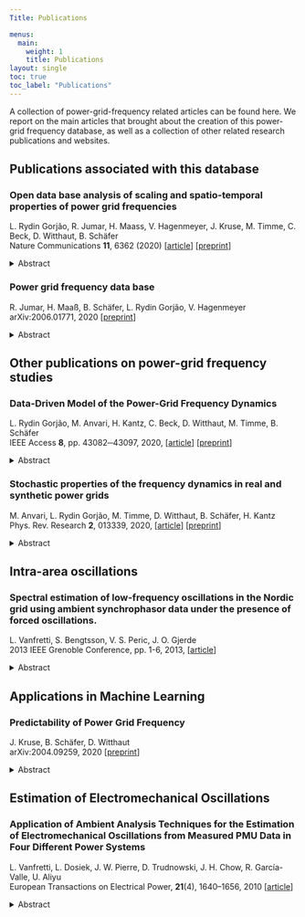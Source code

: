```yaml
---
Title: Publications

menus:
  main:
    weight: 1
    title: Publications
layout: single
toc: true
toc_label: "Publications"
---
```


A collection of power-grid-frequency related articles can be found here. We report on the main articles that brought about the creation of this power-grid frequency database, as well as a collection of other related research publications and websites.

## Publications associated with this database

### Open data base analysis of scaling and spatio-temporal properties of power grid frequencies
L. Rydin Gorjão, R. Jumar, H. Maass, V. Hagenmeyer, J. Kruse, M. Timme, C. Beck, D. Witthaut, B. Schäfer  
Nature Communications **11**, 6362 (2020) [<a href="https://doi.org/10.1038/s41467-020-19732-7" class="Blau">article</a>] [<a href="https://arxiv.org/abs/2006.02481" class="Blau">preprint</a>]

<details><summary>Abstract</summary>
<blockquote>The electrical energy system has attracted much attention from an increasingly diverse research community. Many theoretical predictions have been made, from scaling laws of fluctuations to propagation velocities of disturbances. However, to validate any theory, empirical data from large-scale power systems are necessary but are rarely shared openly. Here, we analyse an open data base of measurements of electric power grid frequencies across 17 locations in 12 synchronous areas on three continents. The power grid frequency is of particular interest, as it indicates the balance of supply and demand and carries information on deterministic, stochastic, and control influences. We perform a broad analysis of the recorded data, compare different synchronous areas and validate a previously conjectured scaling law. Furthermore, we show how fluctuations change from local independent oscillations to a homogeneous bulk behaviour. Overall, the presented open data base and analyses may constitute a step towards more shared, collaborative energy research.</blockquote>
</details>

### Power grid frequency data base
R. Jumar, H. Maaß, B. Schäfer, L. Rydin Gorjão, V. Hagenmeyer  
arXiv:2006.01771, 2020 [<a href="https://arxiv.org/abs/2006.01771" class="Blau">preprint</a>]

<details><summary>Abstract</summary>
<blockquote>The transformation of the electrical energy system due to the increasing infeed from renewable energy sources has attracted much attention in diverse research communities. Novel approaches for grid control, grid modeling, and grid architectures are widely proposed. However, data from actual power system operation are rarely available but are critically necessary to analyze real-world scenarios or to evaluate models. In the present paper, we introduce a precisely time-stamped data set comprising power grid frequency measurements from twelve independent synchronous areas of different sizes in one-second resolution. Furthermore, the data includes a synchronized measurement of the frequency within the Continental European synchronous area with measurement points in Portugal, Germany, and Turkey, maximizing the geographical span. Finally, we provide excerpts of the underlying raw data. Data were collected using a self-developed Phasor-Measurement-Unit(PMU)-like device, the Electrical Data Recorder (EDR), connected mostly to conventional low-voltage power outlets.</blockquote>
</details>

## Other publications on power-grid frequency studies

### Data-Driven Model of the Power-Grid Frequency Dynamics
L. Rydin Gorjão, M. Anvari, H. Kantz, C. Beck, D. Witthaut, M. Timme, B. Schäfer  
IEEE Access **8**, pp. 43082─43097, 2020, [<a href="https://doi.org/10.1109/ACCESS.2020.2967834" class="Blau">article</a>] [<a href="https://arxiv.org/abs/1909.08346" class="Blau">preprint</a>]

<details><summary>Abstract</summary>
<blockquote>The energy system is rapidly changing to accommodate the increasing number of renewable generators and the general transition towards a more sustainable future. Simultaneously, business models and market designs evolve, affecting power-grid operation and power-grid frequency. Problems raised by this ongoing transition are increasingly addressed by transdisciplinary research approaches, ranging from purely mathematical modelling to applied case studies. These approaches require a stochastic description of consumer behaviour, fluctuations by renewables, market rules, and how they influence the stability of the power-grid frequency. Here, we introduce an easy-to-use, data-driven, stochastic model for the power-grid frequency and demonstrate how it reproduces key characteristics of the observed statistics of the Continental European and British power grids. Using data analysis tools and a Fokker-Planck approach, we estimate parameters of our deterministic and stochastic model. We offer executable code and guidelines on how to use the model on any power grid for various mathematical or engineering applications.</blockquote>
</details>

### Stochastic properties of the frequency dynamics in real and synthetic power grids
M. Anvari, L. Rydin Gorjão, M. Timme, D. Witthaut, B. Schäfer, H. Kantz  
Phys. Rev. Research **2**, 013339, 2020,
[<a href="https://doi.org/10.1103/PhysRevResearch.2.013339">article</a>]
[<a href="https://arxiv.org/abs/1909.09110" class="Blau">preprint</a>]

<details><summary>Abstract</summary>
<blockquote>The frequency constitutes a key state variable of electrical power grids. However, as the frequency is subject to several sources of fluctuations, ranging from renewable volatility to demand fluctuations and dispatch, it is strongly dynamic. Yet, the statistical and stochastic properties of the frequency fluctuation dynamics are far from fully understood. Here, we analyse properties of power grid frequency trajectories recorded from different synchronous regions. We highlight the non-Gaussian and still approximately Markovian nature of the frequency statistics. Further, we find that the frequency displays significant fluctuations exactly at the time intervals of regulation and trading, confirming the need of having a regulatory and market design that respects the technical and dynamical constraints in future highly renewable power grids. Finally, employing a recently proposed synthetic model for the frequency dynamics, we combine our statistical and stochastic analysis and analyse in how far dynamically modelled frequency properties match the ones of real trajectories.</blockquote>
</details>

## Intra-area oscillations
### Spectral estimation of low-frequency oscillations in the Nordic grid using ambient synchrophasor data under the presence of forced oscillations.
L. Vanfretti, S. Bengtsson, V. S. Peric, J. O. Gjerde  
2013 IEEE Grenoble Conference, pp. 1-6, 2013,
[<a href="https://doi.org/10.1109/ptc.2013.6652190">article</a>]

<details><summary>Abstract</summary>
<blockquote>Spectral analysis applied to synchrophasor data can provide valuable information about lightly damped low-frequency modes in power systems. This paper demonstrates application of two non-parametric spectral estimators focusing on mode frequency estimation. The first one is the well-known Welch spectral estimator whereas the application of Multitaper method is proposed here. In addition, the paper discusses mode estimator tuning procedures and the estimators' performances in the presence of “forced” oscillations. The validity of the proposed application of the non-parametric estimators and tuning procedures is verified through both simulated data and PMU data originating from the high-voltage grid of the Nordic power system. Special attention is given to the analysis of the behaviour of different low frequency modes present in the Nordic grid, including that of forced oscillations.</blockquote>
</details>

## Applications in Machine Learning

### Predictability of Power Grid Frequency

J. Kruse, B. Schäfer, D. Witthaut  
arXiv:2004.09259, 2020 [<a href="https://arxiv.org/abs/2004.09259" class="Blau">preprint</a>]

<details><summary>Abstract</summary>
<blockquote>The power grid frequency is the central observable in power system control, as it measures the balance of electrical supply and demand. A reliable frequency forecast can facilitate rapid control actions and may thus greatly improve power system stability. Here, we develop a weighted-nearest-neighbor (WNN) predictor to investigate how predictable the frequency trajectories are. Our forecasts for up to one hour are more precise than averaged daily profiles and could increase the efficiency of frequency control actions. Furthermore, we gain an increased understanding of the specific properties of different synchronous areas by interpreting the optimal prediction parameters (number of nearest neighbors, the prediction horizon, etc.) in terms of the physical system. Finally, prediction errors indicate the occurrence of exceptional external perturbations. Overall, we provide a diagnostics tool and an accurate predictor of the power grid frequency time series, allowing better understanding of the underlying dynamics.</blockquote>
</details>


## Estimation of Electromechanical Oscillations

### Application of Ambient Analysis Techniques for the Estimation of Electromechanical Oscillations from Measured PMU Data in Four Different Power Systems

L. Vanfretti, L. Dosiek, J. W. Pierre, D. Trudnowski, J. H. Chow, R. García-Valle, U. Aliyu  
European Transactions on Electrical Power, **21**(4), 1640–1656, 2010 [<a href="https://onlinelibrary.wiley.com/doi/abs/10.1002/etep.507">article</a>]

<details><summary>Abstract</summary>
<blockquote>The application of advanced signal processing techniques to power system measurement data for the estimation of dynamic properties has been a research subject for over two decades. Several techniques have been applied to transient (or ringdown) data, ambient data, and to probing data. Some of these methodologies have been included in off-line analysis software, and are now being incorporated into software tools used in control rooms for monitoring the near real-time behavior of power system dynamics. In this paper we illustrate the practical application of some ambient analysis methods for electromechanical mode estimation in different power systems. We apply these techniques to phasor measurement unit (PMU) data from stored archives of several hours originating from the US Eastern Interconnection, the Western Electricity Coordinating Council, the Nordic Power System, and time-synchronized Frequency Disturbance Recorder (FDR) data from Nigeria. It is shown that available signal processing tools are readily applicable for analysis of different power systems, regardless of their specific dynamic characteristics. The discussions and results in this paper are of value to power system operators and planners as they provide information of the applicability of these techniques via readily available signal processing tools, and in addition, it is shown how to critically analyze the results obtained with these methods.</blockquote>
</details>
